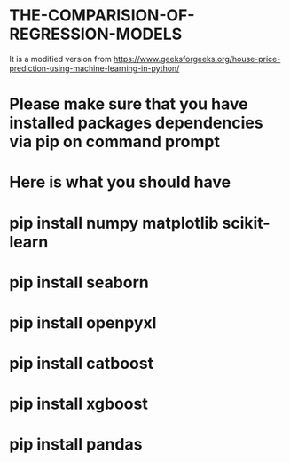 # THE-COMPARISION-OF-REGRESSION-MODELS

It is a modified version from https://www.geeksforgeeks.org/house-price-prediction-using-machine-learning-in-python/

# Please make sure that you have installed packages dependencies via pip on command prompt 
# Here is what you should have

# pip install numpy matplotlib scikit-learn
# pip install seaborn
# pip install openpyxl
# pip install catboost
# pip install xgboost
# pip install pandas
